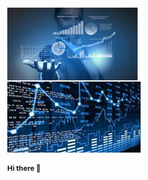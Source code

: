 [![Header](https://raw.githubusercontent.com/IsaacMwendwa/IsaacMwendwa/main/ds1.jpg "Header")](https://some-url.dev/)   [![Header](https://raw.githubusercontent.com/IsaacMwendwa/IsaacMwendwa/main/ds2.jpg "Header")](https://some-url.dev/)
### Hi there 👋

<!--
**IsaacMwendwa/IsaacMwendwa** is a ✨ _special_ ✨ repository because its `README.md` (this file) appears on your GitHub profile.

Here are some ideas to get you started:

- 🔭 I’m currently working on ...
- 🌱 I’m currently learning ...
- 👯 I’m looking to collaborate on ...
- 🤔 I’m looking for help with ...
- 💬 Ask me about ...
- 📫 How to reach me: ...
- 😄 Pronouns: ...
- ⚡ Fun fact: ...
-->
